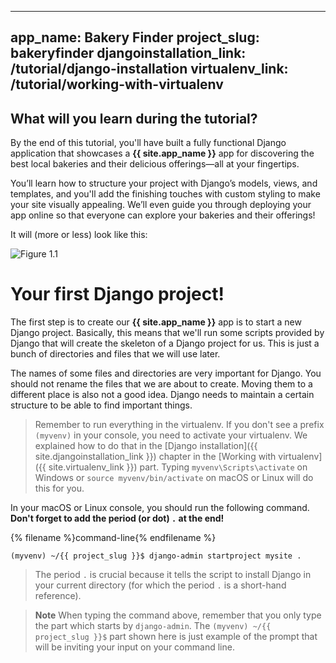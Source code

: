 
<!--

### How to Use This Template

- **Updating the App Name:**  
  Change the `app_name` value in the front matter to your final app name. All instances of `{{ app_name }}` in the text will then reflect this new name.

- **Changing the Project Directory:**  
  Similarly, update the `project_slug` variable if you decide on a different directory name. This variable is used in command-line examples to help maintain consistency.

This approach makes your instructions scalable and easy to update without having to search and replace every occurrence manually.

-->
---
app_name: Bakery Finder
project_slug: bakeryfinder
djangoinstallation_link: /tutorial/django-installation
virtualenv_link: /tutorial/working-with-virtualenv
---

## What will you learn during the tutorial?

By the end of this tutorial, you'll have built a fully functional Django application that showcases a **{{ site.app_name }}** app for discovering the best local bakeries and their delicious offerings—all at your fingertips.

You’ll learn how to structure your project with Django’s models, views, and templates, and you'll add the finishing touches with custom styling to make your site visually appealing. We’ll even guide you through deploying your app online so that everyone can explore your bakeries and their offerings!

It will (more or less) look like this:

![Figure 1.1](images/placeholder.png ) 



# Your first Django project!

The first step is to create our **{{ site.app_name }}** app is to start a new Django project. Basically, this means that we'll run some scripts provided by Django that will create the skeleton of a Django project for us. This is just a bunch of directories and files that we will use later.

The names of some files and directories are very important for Django. You should not rename the files that we are about to create. Moving them to a different place is also not a good idea. Django needs to maintain a certain structure to be able to find important things.



> Remember to run everything in the virtualenv. If you don't see a prefix `(myvenv)` in your console, you need to activate your virtualenv. We explained how to do that in the [Django installation]({{ site.djangoinstallation_link }}) chapter in the [Working with virtualenv]({{ site.virtualenv_link }}) part. Typing `myvenv\Scripts\activate` on Windows or
`source myvenv/bin/activate` on macOS or Linux will do this for you.

<!--sec data-title="Create project: macOS or Linux" data-id="django_start_project_OSX_Linux" data-collapse=true ces-->

In your macOS or Linux console, you should run the following command. **Don't forget to add the period (or dot) `.` at the end!**

{% filename %}command-line{% endfilename %}
```
(myvenv) ~/{{ project_slug }}$ django-admin startproject mysite .
```



> The period `.` is crucial because it tells the script to install Django in your current directory (for which the period `.` is a short-hand reference).

> **Note** When typing the command above, remember that you only type the part which starts by `django-admin`.
The `(myvenv) ~/{{ project_slug }}$` part shown here is just example of the prompt that will be inviting your input on your command line.

<!--endsec-->

<!--sec data-title="Create project: Windows" data-id="django_start_project_windows" data-collapse=true ces-->






